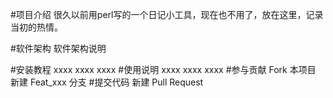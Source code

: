 #项目介绍
很久以前用perl写的一个日记小工具，现在也不用了，放在这里，记录当初的热情。

#软件架构
软件架构说明

#安装教程
xxxx
xxxx
xxxx
#使用说明
xxxx
xxxx
xxxx
#参与贡献
Fork 本项目
新建 Feat_xxx 分支
#提交代码
新建 Pull Request
